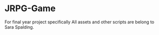 # JRPG-Game
For final year project specifically
All assets and other scripts are belong to Sara Spalding.